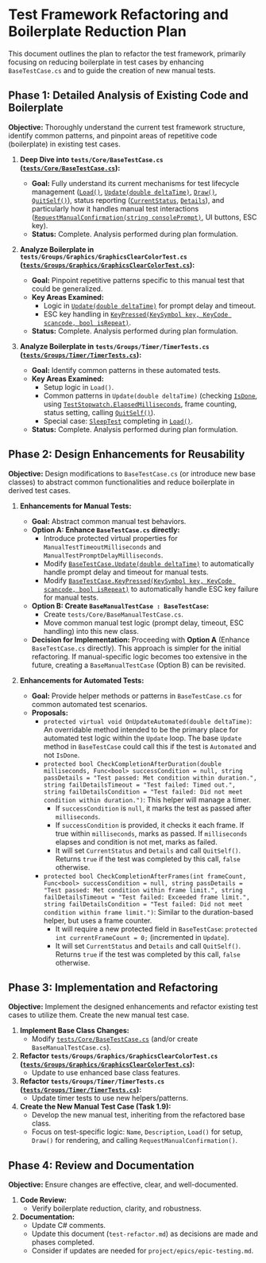 # Test Framework Refactoring and Boilerplate Reduction Plan

This document outlines the plan to refactor the test framework, primarily focusing on reducing boilerplate in test cases by enhancing `BaseTestCase.cs` and to guide the creation of new manual tests.

## Phase 1: Detailed Analysis of Existing Code and Boilerplate

**Objective:** Thoroughly understand the current test framework structure, identify common patterns, and pinpoint areas of repetitive code (boilerplate) in existing test cases.

1. **Deep Dive into `tests/Core/BaseTestCase.cs` ([`tests/Core/BaseTestCase.cs`](tests/Core/BaseTestCase.cs:1)):**
    * **Goal:** Fully understand its current mechanisms for test lifecycle management ([`Load()`](tests/Core/BaseTestCase.cs:95), [`Update(double deltaTime)`](tests/Core/BaseTestCase.cs:111), [`Draw()`](tests/Core/BaseTestCase.cs:117), [`QuitSelf()`](tests/Core/BaseTestCase.cs:219)), status reporting ([`CurrentStatus`](tests/Core/BaseTestCase.cs:34), [`Details`](tests/Core/BaseTestCase.cs:40)), and particularly how it handles manual test interactions ([`RequestManualConfirmation(string consolePrompt)`](tests/Core/BaseTestCase.cs:247), UI buttons, ESC key).
    * **Status:** Complete. Analysis performed during plan formulation.

2. **Analyze Boilerplate in `tests/Groups/Graphics/GraphicsClearColorTest.cs` ([`tests/Groups/Graphics/GraphicsClearColorTest.cs`](tests/Groups/Graphics/GraphicsClearColorTest.cs:1)):**
    * **Goal:** Pinpoint repetitive patterns specific to this manual test that could be generalized.
    * **Key Areas Examined:**
        * Logic in [`Update(double deltaTime)`](tests/Groups/Graphics/GraphicsClearColorTest.cs:42) for prompt delay and timeout.
        * ESC key handling in [`KeyPressed(KeySymbol key, KeyCode scancode, bool isRepeat)`](tests/Groups/Graphics/GraphicsClearColorTest.cs:79).
    * **Status:** Complete. Analysis performed during plan formulation.

3. **Analyze Boilerplate in `tests/Groups/Timer/TimerTests.cs` ([`tests/Groups/Timer/TimerTests.cs`](tests/Groups/Timer/TimerTests.cs:1)):**
    * **Goal:** Identify common patterns in these automated tests.
    * **Key Areas Examined:**
        * Setup logic in `Load()`.
        * Common patterns in `Update(double deltaTime)` (checking [`IsDone`](tests/Core/BaseTestCase.cs:28), using [`TestStopwatch.ElapsedMilliseconds`](tests/Core/BaseTestCase.cs:23), frame counting, status setting, calling [`QuitSelf()`](tests/Core/BaseTestCase.cs:219)).
        * Special case: [`SleepTest`](tests/Groups/Timer/TimerTests.cs:175) completing in [`Load()`](tests/Groups/Timer/TimerTests.cs:191).
    * **Status:** Complete. Analysis performed during plan formulation.

## Phase 2: Design Enhancements for Reusability

**Objective:** Design modifications to `BaseTestCase.cs` (or introduce new base classes) to abstract common functionalities and reduce boilerplate in derived test cases.

1. **Enhancements for Manual Tests:**
    * **Goal:** Abstract common manual test behaviors.
    * **Option A: Enhance `BaseTestCase.cs` directly:**
        * Introduce protected virtual properties for `ManualTestTimeoutMilliseconds` and `ManualTestPromptDelayMilliseconds`.
        * Modify [`BaseTestCase.Update(double deltaTime)`](tests/Core/BaseTestCase.cs:111) to automatically handle prompt delay and timeout for manual tests.
        * Modify [`BaseTestCase.KeyPressed(KeySymbol key, KeyCode scancode, bool isRepeat)`](tests/Core/BaseTestCase.cs:151) to automatically handle ESC key failure for manual tests.
    * **Option B: Create `BaseManualTestCase : BaseTestCase`:**
        * Create `tests/Core/BaseManualTestCase.cs`.
        * Move common manual test logic (prompt delay, timeout, ESC handling) into this new class.
    * **Decision for Implementation:** Proceeding with **Option A** (Enhance `BaseTestCase.cs` directly). This approach is simpler for the initial refactoring. If manual-specific logic becomes too extensive in the future, creating a `BaseManualTestCase` (Option B) can be revisited.

2. **Enhancements for Automated Tests:**
    * **Goal:** Provide helper methods or patterns in `BaseTestCase.cs` for common automated test scenarios.
    * **Proposals:**
        * `protected virtual void OnUpdateAutomated(double deltaTime)`: An overridable method intended to be the primary place for automated test logic within the `Update` loop. The base `Update` method in `BaseTestCase` could call this if the test is `Automated` and not `IsDone`.
        * `protected bool CheckCompletionAfterDuration(double milliseconds, Func<bool> successCondition = null, string passDetails = "Test passed: Met condition within duration.", string failDetailsTimeout = "Test failed: Timed out.", string failDetailsCondition = "Test failed: Did not meet condition within duration.")`: This helper will manage a timer.
            * If `successCondition` is `null`, it marks the test as passed after `milliseconds`.
            * If `successCondition` is provided, it checks it each frame. If true within `milliseconds`, marks as passed. If `milliseconds` elapses and condition is not met, marks as failed.
            * It will set `CurrentStatus` and `Details` and call `QuitSelf()`. Returns `true` if the test was completed by this call, `false` otherwise.
        * `protected bool CheckCompletionAfterFrames(int frameCount, Func<bool> successCondition = null, string passDetails = "Test passed: Met condition within frame limit.", string failDetailsTimeout = "Test failed: Exceeded frame limit.", string failDetailsCondition = "Test failed: Did not meet condition within frame limit.")`: Similar to the duration-based helper, but uses a frame counter.
            * It will require a new protected field in `BaseTestCase`: `protected int currentFrameCount = 0;` (incremented in `Update`).
            * It will set `CurrentStatus` and `Details` and call `QuitSelf()`. Returns `true` if the test was completed by this call, `false` otherwise.

## Phase 3: Implementation and Refactoring

**Objective:** Implement the designed enhancements and refactor existing test cases to utilize them. Create the new manual test case.

1. **Implement Base Class Changes:**
    * Modify [`tests/Core/BaseTestCase.cs`](tests/Core/BaseTestCase.cs:1) (and/or create `BaseManualTestCase.cs`).
2. **Refactor `tests/Groups/Graphics/GraphicsClearColorTest.cs` ([`tests/Groups/Graphics/GraphicsClearColorTest.cs`](tests/Groups/Graphics/GraphicsClearColorTest.cs:1)):**
    * Update to use enhanced base class features.
3. **Refactor `tests/Groups/Timer/TimerTests.cs` ([`tests/Groups/Timer/TimerTests.cs`](tests/Groups/Timer/TimerTests.cs:1)):**
    * Update timer tests to use new helpers/patterns.
4. **Create the New Manual Test Case (Task 1.9):**
    * Develop the new manual test, inheriting from the refactored base class.
    * Focus on test-specific logic: `Name`, `Description`, `Load()` for setup, `Draw()` for rendering, and calling `RequestManualConfirmation()`.

## Phase 4: Review and Documentation

**Objective:** Ensure changes are effective, clear, and well-documented.

1. **Code Review:**
    * Verify boilerplate reduction, clarity, and robustness.
2. **Documentation:**
    * Update C# comments.
    * Update this document (`test-refactor.md`) as decisions are made and phases completed.
    * Consider if updates are needed for `project/epics/epic-testing.md`.

